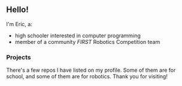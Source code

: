 ## Hello! 

I'm Eric, a:
- high schooler interested in computer programming
- member of a community *FIRST* Robotics Competition team

### Projects
There's a few repos I have listed on my profile. Some of them are for school, and some of them are for robotics. 
Thank you for visiting!

